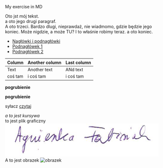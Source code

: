 <HEAD>My exercise in MD  
  

Oto jst mój tekst.   
a oto jego drugi paragraf.  
A oto trzeci. Bardzo dlugi, nieprawdaż, nie wiadmomo, gdzie będzie jego koniec. Może nigdzie, a może TU?  I to właśnie robimy teraz. a oto koniec.   
- [Nagłówki i podnagłówki](#nagłówki-i-podnagłówki)  
- [Podnagłówek 1](#podnagłówek)  
- [Podnagłówek 2](#podnagłówki)


| Column  | Another column | Last column |
| ------- | -------------- | ----------- |
| Text    | Another text   | ANd text    |
| coś tam | i coś tam      | i coś tam   |



**pogrubienie**  

__pogrubienie__  





syłacz
[czytaj](https://www.innymislowy.pl)

_a to jest kursywa_  
to jest plik graficzny
![dodatkowe info](Obraz1.png)  
A to jest obrazek
![obrazek](https://picsum.photos/id/237/200/300 "love")  


  



<!-- Example of title -->

<!-- Here comes the table of content -->
<!-- Example of paragraph of text with line break -->

<!-- Example of another paragraph -->

<!-- Example of bold -->

<!-- Example of italic  -->

<!-- Example of headers -->

<!-- Example of external link -->

<!-- Example of link to another file -->

<!-- Example of an image -->

<!-- Example of an image with hover text -->

<!-- Example of equation or inline code -->

<!-- Example of a block of code -->

<!-- Example of code highlighting -->

<!-- Example of quote -->

<!-- Example of bullet list -->

<!-- Example of numbered list -->

<!-- Example of table -->

<!-- Example of paragraph of text with line break -->

<!-- Example of another paragraph -->

<!-- Example of bold -->

<!-- Example of italic  -->

<!-- Example of headers -->

<!-- Example of external link -->

<!-- Example of link to another file -->

<!-- Example of an image -->

<!-- Example of an image with hover text -->

<!-- Example of equation or inline code -->

<!-- Example of a block of code -->

<!-- Example of code highlighting -->

<!-- Example of quote -->

<!-- Example of bullet list -->

<!-- Example of numbered list -->

<!-- Example of table -->

>>>>>>> 
<!-- Paragraph after table -->
  
